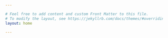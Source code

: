 ```yaml
---

# Feel free to add content and custom Front Matter to this file.
# To modify the layout, see https://jekyllrb.com/docs/themes/#overriding-theme-defaults
layout: home

---
```



